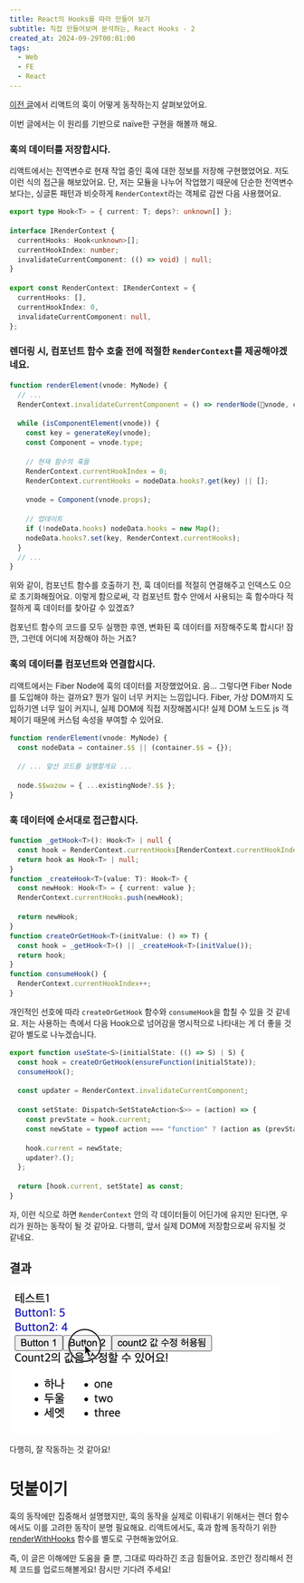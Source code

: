 ```yaml
---
title: React의 Hooks를 따라 만들어 보기
subtitle: 직접 만들어보며 분석하는, React Hooks - 2
created_at: 2024-09-29T00:01:00
tags:
  - Web
  - FE
  - React
---
```

[이전 글](./react-hooks-mg-1)에서 리액트의 훅이 어떻게 동작하는지 살펴보았어요.

이번 글에서는 이 원리를 기반으로 naïve한 구현을 해볼까 해요.

### 훅의 데이터를 저장합시다.

리액트에서는 전역변수로 현재 작업 중인 훅에 대한 정보를 저장해 구현했었어요. 저도 이런 식의 접근을 해보았어요. 단, 저는 모듈을 나누어 작업했기 때문에 단순한 전역변수보다는, 싱글톤 패턴과 비슷하게 `RenderContext`라는 객체로 감싼 다음 사용했어요.

```ts
export type Hook<T> = { current: T; deps?: unknown[] };

interface IRenderContext {
  currentHooks: Hook<unknown>[];
  currentHookIndex: number;
  invalidateCurrentComponent: (() => void) | null;
}

export const RenderContext: IRenderContext = {
  currentHooks: [],
  currentHookIndex: 0,
  invalidateCurrentComponent: null,
};
```

### 렌더링 시, 컴포넌트 함수 호출 전에 적절한 `RenderContext`를 제공해야겠네요.

```ts
function renderElement(vnode: MyNode) {
  // ...
  RenderContext.invalidateCurrentComponent = () => renderNode(vnode, container, root);
  
  while (isComponentElement(vnode)) {
    const key = generateKey(vnode);
    const Component = vnode.type;
    
    // 현재 함수의 훅들
    RenderContext.currentHookIndex = 0;
    RenderContext.currentHooks = nodeData.hooks?.get(key) || [];
  
    vnode = Component(vnode.props);
  
    // 업데이트
    if (!nodeData.hooks) nodeData.hooks = new Map();
    nodeData.hooks?.set(key, RenderContext.currentHooks);
  }
  // ...
}
```

위와 같이, 컴포넌트 함수를 호출하기 전, 훅 데이터를 적절히 연결해주고 인덱스도 0으로 초기화해줬어요. 이렇게 함으로써, 각 컴포넌트 함수 안에서 사용되는 훅 함수마다 적절하게 훅 데이터를 찾아갈 수 있겠죠?

컴포넌트 함수의 코드를 모두 실행한 후엔, 변화된 훅 데이터를 저장해주도록 합시다! 잠깐, 그런데 어디에 저장해야 하는 거죠?

### 훅의 데이터를 컴포넌트와 연결합시다.

리액트에서는 Fiber Node에 훅의 데이터를 저장했었어요. 음… 그렇다면 Fiber Node를 도입해야 하는 걸까요? 뭔가 일이 너무 커지는 느낌입니다. Fiber, 가상 DOM까지 도입하기엔 너무 일이 커지니, 실제 DOM에 직접 저장해봅시다! 실제 DOM 노드도 js 객체이기 때문에 커스텀 속성을 부여할 수 있어요.

```ts
function renderElement(vnode: MyNode) {
  const nodeData = container.$$ || (container.$$ = {});

  // ... 앞선 코드를 실행할게요 ...

  node.$$wazow = { ...existingNode?.$$ };
}
```

### 훅 데이터에 순서대로 접근합시다.

```ts
function _getHook<T>(): Hook<T> | null {
  const hook = RenderContext.currentHooks[RenderContext.currentHookIndex];
  return hook as Hook<T> | null;
}
function _createHook<T>(value: T): Hook<T> {
  const newHook: Hook<T> = { current: value };
  RenderContext.currentHooks.push(newHook);

  return newHook;
}
function createOrGetHook<T>(initValue: () => T) {
  const hook = _getHook<T>() || _createHook<T>(initValue());
  return hook;
}
function consumeHook() {
  RenderContext.currentHookIndex++;
}
```

개인적인 선호에 따라 `createOrGetHook` 함수와 `consumeHook`을 합칠 수 있을 것 같네요. 저는 사용하는 측에서 다음 Hook으로 넘어감을 명시적으로 나타내는 게 더 좋을 것 같아 별도로 나누겠습니다.

```ts
export function useState<S>(initialState: (() => S) | S) {
  const hook = createOrGetHook(ensureFunction(initialState));
  consumeHook();

  const updater = RenderContext.invalidateCurrentComponent;

  const setState: Dispatch<SetStateAction<S>> = (action) => {
    const prevState = hook.current;
    const newState = typeof action === "function" ? (action as (prevState: S) => S)(prevState) : action;

    hook.current = newState;
    updater?.();
  };

  return [hook.current, setState] as const;
}
```

자, 이런 식으로 하면 `RenderContext` 안의 각 데이터들이 어딘가에 유지만 된다면, 우리가 원하는 동작이 될 것 같아요. 다행히, 앞서 실제 DOM에 저장함으로써 유지될 것 같네요.

## 결과

![](react-hooks-mg-2/DC378A4BCAFBA02800314FD4C08A217C.gif)

다행히, 잘 작동하는 것 같아요!

# 덧붙이기

훅의 동작에만 집중해서 설명했지만, 훅의 동작을 실제로 이뤄내기 위해서는 렌더 함수에서도 이를 고려한 동작이 분명 필요해요. 리액트에서도, 훅과 함께 동작하기 위한 [renderWithHooks](https://github.com/facebook/react/blob/main/packages/react-reconciler/src/ReactFiberHooks.js#L501) 함수를 별도로 구현해놓았어요.

즉, 이 글은 이해에만 도움을 줄 뿐, 그대로 따라하긴 조금 힘들어요. 조만간 정리해서 전체 코드를 업로드해볼게요! 잠시만 기다려 주세요!